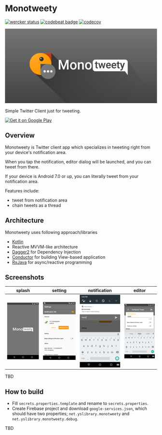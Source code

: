 # Monotweety

[![wercker status](https://app.wercker.com/status/438f38b6c6b44b4bf2454413a92c0c03/s/master "wercker status")](https://app.wercker.com/project/byKey/438f38b6c6b44b4bf2454413a92c0c03)
[![codebeat badge](https://codebeat.co/badges/b6b5eaf8-d43c-4cd7-bb74-344a982e2750)](https://codebeat.co/projects/github-com-yshrsmz-monotweety)
[![codecov](https://codecov.io/gh/yshrsmz/monotweety/branch/master/graph/badge.svg)](https://codecov.io/gh/yshrsmz/monotweety)


![header](./assets/header.png)

Simple Twitter Client just for tweeting.

<a href='https://play.google.com/store/apps/details?id=net.yslibrary.monotweety&utm_source=global_co&utm_medium=prtnr&utm_content=Mar2515&utm_campaign=PartBadge&pcampaignid=MKT-Other-global-all-co-prtnr-py-PartBadge-Mar2515-1'><img alt='Get it on Google Play' src='https://play.google.com/intl/en_us/badges/images/generic/en_badge_web_generic.png' height="80"/></a>

## Overview

Monotweety is Twitter client app which specializes in tweeting right from your device's notification area.

When you tap the notification, editor dialog will be launched, and you can tweet from there.

If your device is Android 7.0 or up, you can literally tweet from your notification area.

Features include:

- tweet from notification area
- chain tweets as a thread 

## Architecture

Monotweety uses following approach/libraries

- [Kotlin](https://kotlinlang.org/)
- Reactive MVVM-like architecture
- [Dagger2](https://github.com/google/dagger) for Dependency Injection
- [Conductor](https://github.com/bluelinelabs/Conductor) for building View-based application
- [RxJava](https://github.com/reactivex/rxjava) for async/reactive programming

## Screenshots

|splash|setting|notification|editor
|---|---|---|---|
![](./assets/screenshots/screenshot_splash.png)|![](./assets/screenshots/screenshot_setting.png)|![](./assets/screenshots/screenshot_notification_2.png)|![](./assets/screenshots/screenshot_editor_1.png)

TBD



## How to build

- Fill `secrets.properties.template` and rename to `secrets.properties`.
- Create Firebase project and download `google-services.json`, which should have two properties; `net.yslibrary.monotweety` and `net.yslibrary.monotweety.debug`.

TBD
